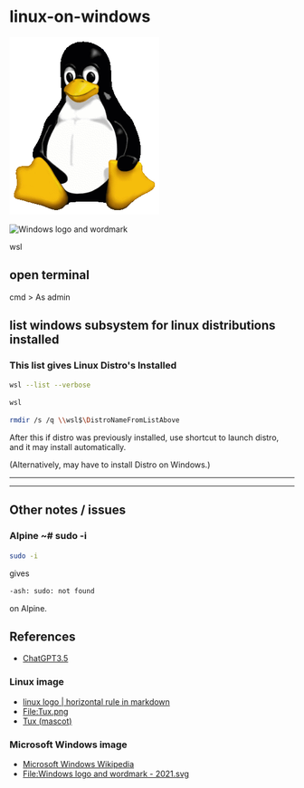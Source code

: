 # linux-on-windows

![Tux, the Linux mascot](/assets/images/tux.png)

![Windows logo and wordmark](/assets/images/Windows_logo_and_wordmark_-_2021.svg)

wsl

## open terminal

cmd > As admin

## list windows subsystem for linux distributions installed

### This list gives Linux Distro's Installed

``` bash
wsl --list --verbose
```

``` bash
wsl
```

``` bash
rmdir /s /q \\wsl$\DistroNameFromListAbove
```

After this if distro was previously installed,
use shortcut to launch distro,
and it may install automatically.

(Alternatively, may have to install Distro on Windows.)

____
____

## Other notes / issues

### Alpine ~# sudo -i

``` bash
sudo -i
```

gives 

``` bash
-ash: sudo: not found
```

on Alpine.

## References

- [ChatGPT3.5](https://chat.openai.com/chat)

### Linux image

- [linux logo | horizontal rule in markdown](https://www.markdownguide.org/basic-syntax/)
- [File:Tux.png](https://en.wikipedia.org/wiki/File:Tux.png)
- [Tux (mascot)](https://en.wikipedia.org/wiki/Tux_%28mascot%29)

### Microsoft Windows image

- [Microsoft Windows Wikipedia](https://en.wikipedia.org/wiki/Microsoft_Windows)
- [File:Windows logo and wordmark - 2021.svg](https://en.wikipedia.org/wiki/File:Windows_logo_and_wordmark_-_2021.svg)
